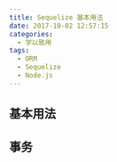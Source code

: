 ```yaml
---
title: Sequelize 基本用法
date: 2017-10-02 12:57:15
categories:
  - 学以致用
tags:
  - ORM
  - Sequelize
  - Node.js
---
```


## 基本用法

## 事务
